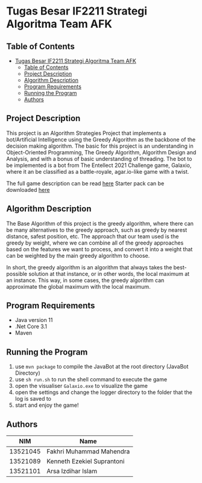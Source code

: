 # Tugas Besar IF2211 Strategi Algoritma Team AFK

## Table of Contents

- [Tugas Besar IF2211 Strategi Algoritma Team AFK](#tugas-besar-if2211-strategi-algoritma-team-afk)
  - [Table of Contents](#table-of-contents)
  - [Project Description](#project-description)
  - [Algorithm Description](#algorithm-description)
  - [Program Requirements](#program-requirements)
  - [Running the Program](#running-the-program)
  - [Authors](#authors)

## Project Description

This project is an Algorithm Strategies Project that implements a bot/Artificial Intelligence using the Greedy Algorithm as the backbone of the decision making algorithm. The basic for this project is an understanding in Object-Oriented Programming, The Greedy Algorithm, Algorithm Design and Analysis, and with a bonus of basic understanding of threading. The bot to be implemented is a bot from The Entellect 2021 Challenge game, Galaxio, where it an be classified as a battle-royale, agar.io-like game with a twist.

The full game description can be read [here](github.com/EntelectChallenge/2021-Galaxio/blob/develop/game-engine/game-rules.md)
Starter pack can be downloaded [here](https://github.com/EntelectChallenge/2021-Galaxio/releases/tag/2021.3.2)

## Algorithm Description

The Base Algorithm of this project is the greedy algorithm, where there can be many alternatives to the greedy approach, such as greedy by nearest distance, safest position, etc. The approach that our team used is the greedy by weight, where we can combine all of the greedy approaches based on the features we want to process, and convert it into a weight that can be weighted by the main greedy algorithm to choose.

In short, the greedy algorithm is an algorithm that always takes the best-possible solution at that instance, or in other words, the local maximum at an instance. This way, in some cases, the greedy algorithm can approximate the global maximum with the local maximum.

## Program Requirements

* Java version 11
* .Net Core 3.1
* Maven 

## Running the Program

1. use `mvn package` to compile the JavaBot at the root directory (JavaBot Directory)
2. use `sh run.sh` to run the shell command to execute the game
3. open the visualiser `Galaxio.exe` to visualize the game
4. open the settings and change the logger directory to the folder that the log is saved to
5. start and enjoy the game!

## Authors

| NIM      | Name                       |
| -------- | -------------------------- |
| 13521045 | Fakhri Muhammad Mahendra   |
| 13521089 | Kenneth Ezekiel Suprantoni |
| 13521101 | Arsa Izdihar Islam         |
